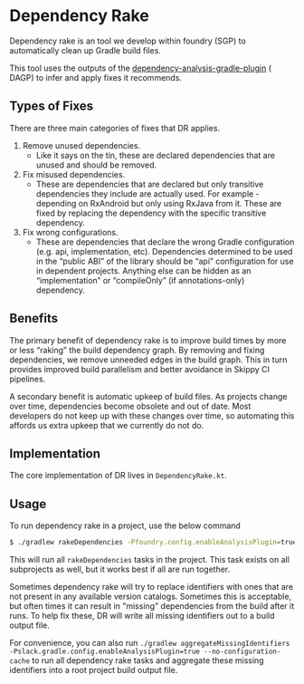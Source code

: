 Dependency Rake
===============

Dependency rake is an tool we develop within foundry (SGP) to automatically clean up Gradle build files.

This tool uses the outputs of
the [dependency-analysis-gradle-plugin](https://github.com/autonomousapps/dependency-analysis-android-gradle-plugin) (
DAGP) to infer and apply fixes it recommends.

## Types of Fixes

There are three main categories of fixes that DR applies.

1. Remove unused dependencies.
    - Like it says on the tin, these are declared dependencies that are unused and should be removed.
2. Fix misused dependencies.
    - These are dependencies that are declared but only transitive dependencies they include are actually used. For
      example - depending on RxAndroid but only using RxJava from it. These are fixed by replacing the dependency with
      the specific transitive dependency.
3. Fix wrong configurations.
    - These are dependencies that declare the wrong Gradle configuration (e.g. api, implementation, etc). Dependencies
      determined to be used in the “public ABI” of the library should be “api” configuration for use in dependent
      projects. Anything else can be hidden as an “implementation” or “compileOnly” (if annotations-only) dependency.

## Benefits

The primary benefit of dependency rake is to improve build times by more or less “raking” the build dependency graph. By
removing and fixing dependencies, we remove unneeded edges in the build graph. This in turn provides improved build
parallelism and better avoidance in Skippy CI pipelines.

A secondary benefit is automatic upkeep of build files. As projects change over time, dependencies become obsolete and
out of date. Most developers do not keep up with these changes over time, so automating this affords us extra upkeep
that we currently do not do.

## Implementation

The core implementation of DR lives in `DependencyRake.kt`.

## Usage

To run dependency rake in a project, use the below command

```bash
$ ./gradlew rakeDependencies -Pfoundry.config.enableAnalysisPlugin=true --no-configuration-cache
```

This will run all `rakeDependencies` tasks in the project. This task exists on all subprojects as well, but it 
works best if all are run together.

Sometimes dependency rake will try to replace identifiers with ones that are not present in any available
version catalogs. Sometimes this is acceptable, but often times it can result in "missing" dependencies from 
the build after it runs. To help fix these, DR will write all missing identifiers out to a build output file.

For convenience, you can also run `./gradlew aggregateMissingIdentifiers -Pslack.gradle.config.enableAnalysisPlugin=true --no-configuration-cache`
to run all dependency rake tasks and aggregate these missing identifiers into a root project build output file.
